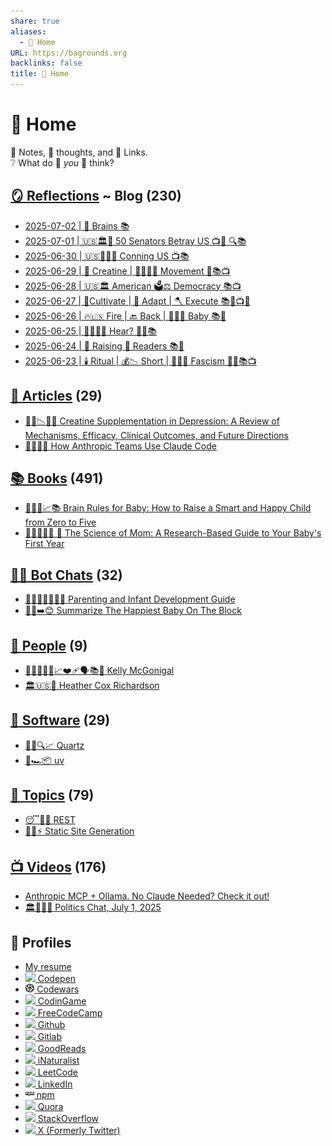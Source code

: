 ```yaml
---
share: true
aliases:
  - 🏡 Home
URL: https://bagrounds.org
backlinks: false
title: 🏡 Home
---
```

# 🏡 Home  
📑 Notes, 💭 thoughts, and 🔗 Links.  
❔ What do 🫵 _you_ 🤔 think?  
  
## [🪞 Reflections](./reflections/index.md) ~ Blog (230)  
- [2025-07-02 | 🧠 Brains 📚](./reflections/2025-07-02.md)  
- [2025-07-01 | 🇺🇸🏛️💸 50 Senators Betray US 📺📰 🔍📚](./reflections/2025-07-01.md)  
- [2025-06-30 | 🇺🇸👹📜💸 Conning US 📺📚](./reflections/2025-06-30.md)  
- [2025-06-29 | 💪 Creatine | 💃🏼🕺🏽 Movement 🌌📚📺](./reflections/2025-06-29.md)  
- [2025-06-28 | 🇺🇸🏛️ American 🗳️⚖️ Democracy 📚📺](./reflections/2025-06-28.md)  
- [2025-06-27 | 🌱Cultivate | 🧬 Adapt | 🪓 Execute 📚🌌📺📰](./reflections/2025-06-27.md)  
- [2025-06-26 | 🔥🇺🇸 Fire | 🔙 Back | 👶🏼🔢 Baby 📚🌌](./reflections/2025-06-26.md)  
- [2025-06-25 | 👶🏼👂🏼 Hear? 🤖💬📚](./reflections/2025-06-25.md)  
- [2025-06-24 | 🌱 Raising 📖 Readers 📚🌌](./reflections/2025-06-24.md)  
- [2025-06-23 | 🕯️ Ritual | 💰📉 Short | 👹🇺🇸 Fascism 🤖💬📚📺](./reflections/2025-06-23.md)  
  
  
## [📄  Articles](./articles/index.md) (29)  
- [💪🧠📉💊🔎 Creatine Supplementation in Depression: A Review of Mechanisms, Efficacy, Clinical Outcomes, and Future Directions](./articles/creatine-supplementation-in-depression-a-review-of-mechanisms-efficacy-clinical-outcomes-and-future-directions.md)  
- [🧑‍💻🤖🤝 How Anthropic Teams Use Claude Code](./articles/how-anthropic-teams-use-claude-code.md)  
  
  
## [📚 Books](./books/index.md) (491)  
- [👶🧠😊📈📚 Brain Rules for Baby: How to Raise a Smart and Happy Child from Zero to Five](./books/brain-rules-for-baby.md)  
- [🤰👶🔬👩‍⚕️ 🧪 The Science of Mom: A Research-Based Guide to Your Baby's First Year](./books/the-science-of-mom.md)  
  
  
## [🤖💬 Bot Chats](./bot-chats/index.md) (32)  
- [🤰🏼👶🍼👨‍👩‍👦 Parenting and Infant Development Guide](./bot-chats/parenting-and-infant-development-guide.md)  
- [👶😭➡️😊 Summarize The Happiest Baby On The Block](./bot-chats/summarize-the-happiest-baby-on-the-block.md)  
  
  
## [👥 People](./people/index.md) (9)  
- [🧠🔬🧘‍♀️💪📈❤️‍🩹🗣️📚🌟 Kelly McGonigal](./people/kelly-mcgonigal.md)  
- [🏛️🇺🇸📖 Heather Cox Richardson](./people/heather-cox-richardson.md)  
  
  
## [💾 Software](./software/index.md) (29)  
- [💎🔬🔍📈 Quartz](./software/quartz.md)  
- [🐍🏎️📦 uv](./software/uv.md)  
  
  
## [🌌 Topics](./topics/index.md) (79)  
- [😴🛌🧘 REST](./topics/rest.md)  
- [💾🧱⚡️ Static Site Generation](./topics/static-site-generation.md)  
  
  
## [📺 Videos](./videos/index.md) (176)  
- [Anthropic MCP + Ollama. No Claude Needed? Check it out!](./videos/anthropic-mcp-ollama-no-claude-needed-check-it-out.md)  
- [🏛️👹👑📜 Politics Chat, July 1, 2025](./videos/politics-chat-july-1-2025.md)  
  
  
## 🔗 Profiles  
- [My resume](./topics/my-resume.md)  
- <a href="http://codepen.io/bagrounds"><img style="height:1em; margin:0;" src="https://simpleicons.org/icons/codepen.svg"/> Codepen</a>  
- <a href="http://www.codewars.com/users/bagrounds"><img style="height:1em; margin:0;" src="https://raw.githubusercontent.com/bagrounds/icons/master/codewars.svg"/> Codewars</a>  
- <a href="https://www.codingame.com/profile/0d172b10ecb72b81c2bb2646e8be9d8a8930706"><img style="height:1em; margin:0;" src="https://simpleicons.org/icons/codingame.svg"/> CodinGame</a>  
- <a href="http://freecodecamp.com/bagrounds"><img style="height:1em; margin:0;" src="https://simpleicons.org/icons/freecodecamp.svg"/> FreeCodeCamp</a>  
- <a href="https://github.com/bagrounds"><img style="height:1em; margin:0;" src="https://simpleicons.org/icons/github.svg"/> Github</a>  
- <a href="http://gitlab.com/bagrounds"><img style="height:1em; margin:0;" src="https://simpleicons.org/icons/gitlab.svg"/> Gitlab</a>  
- <a href="http://goodreads.com/bagrounds"><img style="height:1em; margin:0;" src="https://simpleicons.org/icons/goodreads.svg"/> GoodReads</a>  
- <a href="https://www.inaturalist.org/people/8822063"><img style="height:1em; margin:0;" src="https://static.inaturalist.org/wiki_page_attachments/3154-original.png"/> iNaturalist</a>  
- <a href="https://leetcode.com/u/bagrounds"><img style="height:1em; margin:0;" src="https://simpleicons.org/icons/leetcode.svg"/> LeetCode</a>  
- <a href="https://linkedin.com/in/bagrounds"><img style="height:1em; margin:0;" src="https://simpleicons.org/icons/linkedin.svg"/> LinkedIn</a>  
- <a href="http://www.npmjs.com/~bagrounds"><img style="height:1em; margin:0;" src="https://raw.githubusercontent.com/bagrounds/icons/master/npm.svg"/> npm</a>  
- <a href="https://www.quora.com/profile/Bryan-Grounds"><img style="height:1em; margin:0;" src="https://simpleicons.org/icons/quora.svg"/> Quora</a>  
- <a href="http://stackoverflow.com/users/2081363/bagrounds"><img style="height:1em; margin:0;" src="https://simpleicons.org/icons/stackoverflow.svg"/> StackOverflow</a>  
- <a href="https://twitter.com/bagrounds"><img style="height:1em; margin:0;" src="https://simpleicons.org/icons/x.svg"/> X (Formerly Twitter)</a>  
